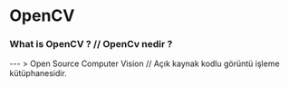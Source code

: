 # OpenCV
### What is OpenCV ? // OpenCv nedir ?
--- > Open Source Computer Vision // Açık kaynak kodlu görüntü işleme kütüphanesidir.
